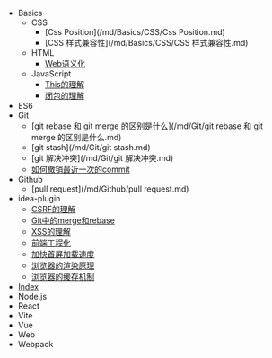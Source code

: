 - Basics
  - CSS
    - [Css Position](/md/Basics/CSS/Css Position.md)
    - [CSS 样式兼容性](/md/Basics/CSS/CSS 样式兼容性.md)
  - HTML
    - [Web语义化](/md/Basics/HTML/Web语义化.md)
  - JavaScript
    - [This的理解](/md/Basics/JavaScript/This的理解.md)
    - [闭包的理解](/md/Basics/JavaScript/闭包的理解.md)
- ES6
- Git
  - [git rebase 和 git merge 的区别是什么](/md/Git/git rebase 和 git merge 的区别是什么.md)
  - [git stash](/md/Git/git stash.md)
  - [git 解决冲突](/md/Git/git 解决冲突.md)
  - [如何撤销最近一次的commit](/md/Git/如何撤销最近一次的commit.md)
- Github
  - [pull request](/md/Github/pull request.md)
- idea-plugin
  - [CSRF的理解](/md/idea-plugin/CSRF的理解.md)
  - [Git中的merge和rebase](/md/idea-plugin/Git中的merge和rebase.md)
  - [XSS的理解](/md/idea-plugin/XSS的理解.md)
  - [前端工程化](/md/idea-plugin/前端工程化.md)
  - [加快首屏加载速度](/md/idea-plugin/加快首屏加载速度.md)
  - [浏览器的渲染原理](/md/idea-plugin/浏览器的渲染原理.md)
  - [浏览器的缓存机制](/md/idea-plugin/浏览器的缓存机制.md)
- [Index](/md/Index.md)
- Node.js
- React
- Vite
- Vue
- Web
- Webpack

